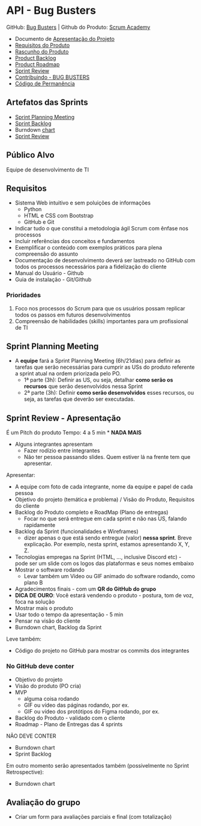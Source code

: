 # API - Bug Busters

GitHub: [Bug Busters](https://github.com/Fatec-Bug-Busters/Busters.git) | Github do Produto: [Scrum Academy](https://github.com/Fatec-Bug-Busters/scrum-academy.git)

- Documento de [Apresentação do Projeto](https://docs.google.com/document/d/1LkdevDjwFD578DrhmSQ6BkNnMOqmkkXY/edit?usp=sharing&ouid=108813393467315987167&rtpof=true&sd=true)
- [Requisitos do Produto](#requisitos)
- [Rascunho do Produto](./RASCUNHO_PRODUTO.md)
- [Product Backlog](https://docs.google.com/spreadsheets/d/1RvZleIbzwFYx72CYqnLYcuzUv_oSYyLeIR7zntAZfyE/edit?usp=sharing)
- [Product Roadmap](https://github.com/Fatec-Bug-Busters/scrum-academy/blob/main/src/static/images/Roadmap.jpg)
- [Sprint Review](#sprint-review---apresentação)
- [Contribuindo - BUG BUSTERS](./CONTRIBUTING.md)
- [Código de Permanência](./CODE_OF_CONDUCT.md)

## Artefatos das Sprints

- [Sprint Planning Meeting](./Reunioes/Sprint-planning-meeting.md)
- [Sprint Backlog](https://docs.google.com/spreadsheets/d/1YiW2DtCyta22_vNEH_LkrIirSDu7Xk-9TqdXTQucmNI/edit?usp=sharing)
- Burndown [chart](https://docs.google.com/spreadsheets/d/1YiW2DtCyta22_vNEH_LkrIirSDu7Xk-9TqdXTQucmNI/edit?usp=sharing)
- [Sprint Review](./Reunioes/Sprint-review.md)

## Público Alvo

Equipe de desenvolvimento de TI

## Requisitos

- Sistema Web intuitivo e sem poluições de informações
  - Python
  - HTML e CSS com Bootstrap
  - GitHub e Git
- Indicar tudo o que constitui a metodologia ágil Scrum com ênfase nos processos
- Incluir referências dos conceitos e fundamentos
- Exemplificar o conteúdo com exemplos práticos para plena compreensão do assunto
- Documentação de desenvolvimento deverá ser lastreado no GitHub com todos os processos necessários para a fidelização do cliente
- Manual do Usuário - Github
- Guia de instalação - Git/Github

### Prioridades

1. Foco nos processos do Scrum para que os usuários possam replicar todos os passos em futuros desenvolvimentos
2. Compreensão de habilidades (skills) importantes para um profissional de TI

## Sprint Planning Meeting

- A **equipe** fará a Sprint Planning Meeting (6h/21dias) para definir as tarefas que serão necessárias para cumprir as USs do produto referente a sprint atual na ordem priorizada pelo PO.
  - 1ª parte (3h): Definir as US, ou seja, detalhar **como serão os recursos** que serão desenvolvidos nessa Sprint
  - 2ª parte (3h): Definir **como serão desenvolvidos** esses recursos, ou seja, as tarefas que deverão ser executadas.

## Sprint Review - Apresentação

É um Pitch do produto
Tempo: 4 a 5 min * **NADA MAIS**

- Alguns integrantes apresentam
  - Fazer rodízio entre integrantes
  - Não ter pessoa passando slides. Quem estiver lá na frente tem que apresentar.

Apresentar:

- A equipe com foto de cada integrante, nome da equipe e papel de cada pessoa
- Objetivo do projeto (temática e problema) / Visão do Produto, Requisitos do cliente
- Backlog do Produto completo e RoadMap (Plano de entregas)
  - Focar no que será entregue em cada sprint e não nas US, falando rapidamente
- Backlog da Sprint (funcionalidades e Wireframes)
  - dizer apenas o que está sendo entregue (valor) **nessa sprint**. Breve explicação. Por exemplo, nesta sprint, estamos apresentando X, Y, Z.
- Tecnologias empregas na Sprint (HTML, ..., inclusive Discord etc) - pode ser um slide com os logos das plataformas e seus nomes embaixo
- Mostrar o software rodando
  - Levar também um Vídeo ou GIF animado do software rodando, como plano B
- Agradecimentos finais - com um **QR do GitHub do grupo**
- **DICA DE OURO**: Você estará vendendo o produto - postura, tom de voz, foca na solução
- Mostrar mais o produto
- Usar todo o tempo da apresentação - 5 min
- Pensar na visão do cliente
- Burndown chart, Backlog da Sprint

Leve também:

- Código do projeto no GitHub para mostrar os commits dos integrantes

### No GitHub deve conter

- Objetivo do projeto
- Visão do produto (PO cria)
- MVP
  - alguma coisa rodando
  - GIF ou vídeo das páginas rodando, por ex.
  - GIF ou vídeo dos protótipos do Figma rodando, por ex.
- Backlog do Produto - validado com o cliente
- Roadmap - Plano de Entregas das 4 sprints

NÃO DEVE CONTER

- Burndown chart
- Sprint Backlog

Em outro momento serão apresentados também  (possivelmente no Sprint Retrospective):

- Burndown chart

## Avaliação do grupo

- Criar um form para avaliações parciais e final (com totalização)
